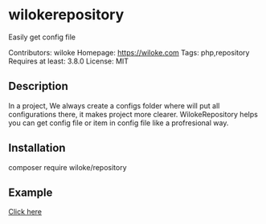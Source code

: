 # wilokerepository
Easily get config file

Contributors: wiloke
Homepage: https://wiloke.com
Tags: php,repository
Requires at least: 3.8.0
License: MIT

<h2>Description</h2>
In a project, We always create a configs folder where will put all configurations there, it makes project more clearer.
WilokeRepository helps you can get config file or item in config file like a profresional way.

<h2>Installation</h2>

composer require wiloke/repository


<h2>Example</h2>

<a href="https://github.com/wilokecom/wilokerepository/tree/master/tests/Helpers">Click here</a>
